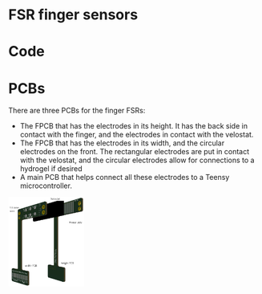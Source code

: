 # FSR finger sensors

# Code


# PCBs

There are three PCBs for the finger FSRs:
  - The FPCB that has the electrodes in its height. It has the back side in contact with the finger, and the electrodes in contact with the velostat.
  - The FPCB that has the electrodes in its width, and the circular electrodes on the front. The rectangular electrodes are put in contact with the velostat, and the circular electrodes allow for connections to a hydrogel if desired
  - A main PCB that helps connect all these electrodes to a Teensy microcontroller. 

<img src="Images/FSR_Finger.png" alt="FSR_Finger" width="30%">
